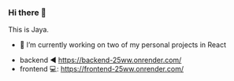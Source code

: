 ### Hi there 👋 
This is Jaya. 

- 🔭 I’m currently working on two of my personal projects in React
* backend ◀️ https://backend-25ww.onrender.com/
* frontend 💻: https://frontend-25ww.onrender.com/

<!--
**jayagajjar/jayagajjar** is a ✨ _special_ ✨ repository because its `README.md` (this file) appears on your GitHub profile.

Here are some ideas to get you started:

- 🔭 I’m currently working on ...
- 🌱 I’m currently learning ...
- 👯 I’m looking to collaborate on ...
- 🤔 I’m looking for help with ...
- 💬 Ask me about ...
- 📫 How to reach me: ...
- 😄 Pronouns: ...
- ⚡ Fun fact: ...
-->
